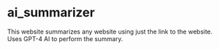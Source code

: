 # ai_summarizer

This website summarizes any website using just the link to the website. 
Uses GPT-4 AI to perform the summary.
